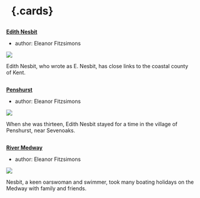 <param ve-config 
       title="Edith Nesbit's Kent"
       banner="/images/banners/19c.jpg"
       layout="index">

# &nbsp; {.cards}

##
**[Edith Nesbit](/nesbit/nesbit-biography)**

- author: Eleanor Fitzsimons

![](https://iiif-presentation.juncture-digital.org/thumbnail?url=https://stor.artstor.org/stor/f3df3254-575f-4f32-ae8b-198c806e9d50)

Edith Nesbit, who wrote as E. Nesbit, has close links to the coastal county of Kent.

##
**[Penshurst](/nesbit/nesbit-penshurst)**

- author: Eleanor Fitzsimons

![](https://iiif-presentation.juncture-digital.org/thumbnail?url=https://stor.artstor.org/stor/79fb2d02-04f1-4a1b-b03a-c3315d2c1787)

When she was thirteen, Edith Nesbit stayed for a time in the village of Penshurst, near Sevenoaks. 

##
**[River Medway](/nesbit/nesbit-river-medway)**

- author: Eleanor Fitzsimons

![](https://iiif-presentation.juncture-digital.org/thumbnail?url=https://stor.artstor.org/stor/ae0662fc-e1a2-43a1-8382-71def7414a5c)

Nesbit, a keen oarswoman and swimmer, took many boating holidays on the Medway with family and friends.

